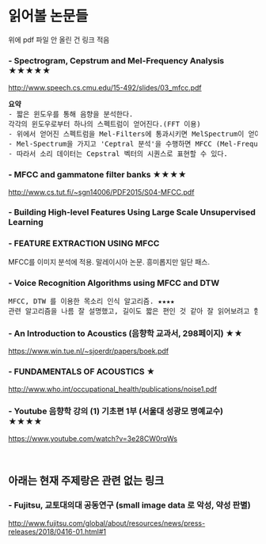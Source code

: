﻿# 읽어볼 논문들
위에 pdf 파일 안 올린 건 링크 적음


### - Spectrogram, Cepstrum and Mel-Frequency Analysis ★★★★★
http://www.speech.cs.cmu.edu/15-492/slides/03_mfcc.pdf
<pre>
<b>요약</b>
- 짧은 윈도우를 통해 음향을 분석한다. 
각각의 윈도우로부터 하나의 스펙트럼이 얻어진다.(FFT 이용)
- 위에서 얻어진 스펙트럼을 Mel-Filters에 통과시키면 MelSpectrum이 얻어진다.
- Mel-Spectrum을 가지고 'Ceptral 분석'을 수행하면 MFCC (Mel-Frequency Cepstral Coefficients)가 얻어진다.
- 따라서 소리 데이터는 Cepstral 벡터의 시퀀스로 표현할 수 있다.
</pre>



### - MFCC and gammatone filter banks ★★★★
http://www.cs.tut.fi/~sgn14006/PDF2015/S04-MFCC.pdf



### - Building High-level Features Using Large Scale Unsupervised Learning



### - FEATURE EXTRACTION USING MFCC
MFCC를 이미지 분석에 적용. 말레이시아 논문. 흥미롭지만 일단 패스.



### - Voice Recognition Algorithms using MFCC and DTW
<pre>
MFCC, DTW 를 이용한 목소리 인식 알고리즘. ★★★★
관련 알고리즘을 나름 잘 설명했고, 길이도 짧은 편인 것 같아 잘 읽어보려고 함.
</pre>



### - An Introduction to Acoustics (음향학 교과서, 298페이지) ★★
https://www.win.tue.nl/~sjoerdr/papers/boek.pdf



### - FUNDAMENTALS OF ACOUSTICS ★
http://www.who.int/occupational_health/publications/noise1.pdf



### - Youtube 음향학 강의 (1) 기초편 1부 (서울대 성광모 명예교수) ★★★★
https://www.youtube.com/watch?v=3e28CW0rqWs


<br>

## 아래는 현재 주제랑은 관련 없는 링크

### - Fujitsu, 교토대의대 공동연구 (small image data 로 악성, 약성 판별)
http://www.fujitsu.com/global/about/resources/news/press-releases/2018/0416-01.html#1
